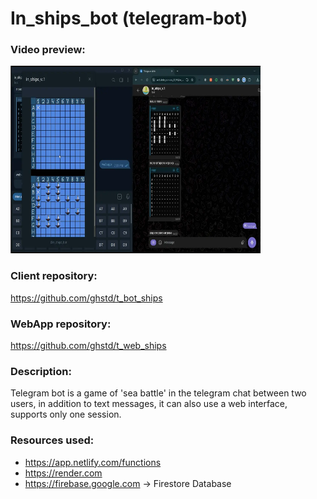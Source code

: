 # In_ships_bot (telegram-bot)

### Video preview:
<a href="https://firebasestorage.googleapis.com/v0/b/projects-aggregator-database.appspot.com/o/in_ships_bot.mp4?alt=media&token=2c494b5a-62d7-4402-8492-1b0842460732">
    <img src="./in_ships_bot.webp" alt="video preview" width="400" height="300">
</a>

### Client repository:
https://github.com/ghstd/t_bot_ships
### WebApp repository:
https://github.com/ghstd/t_web_ships

### Description:
Telegram bot is a game of 'sea battle' in the telegram chat between two users, in addition to text messages, it can also use a web interface, supports only one session.

### Resources used:
- https://app.netlify.com/functions
- https://render.com
- https://firebase.google.com -> Firestore Database
